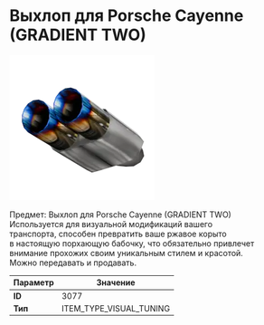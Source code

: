 # Выхлоп для Porsche Cayenne (GRADIENT TWO)

![Item Image](../img/3077.webp?raw=true)

Предмет: Выхлоп для Porsche Cayenne (GRADIENT TWO)<br>Используется для визуальной модификаций вашего<br>транспорта, способен превратить ваше ржавое корыто<br>в настоящую порхающую бабочку, что обязательно привлечет<br>внимание прохожих своим уникальным стилем и красотой.<br>Можно передавать и продавать.


| Параметр | Значение |
|----------|----------|
| **ID** | 3077 |
| **Тип** | ITEM_TYPE_VISUAL_TUNING |

